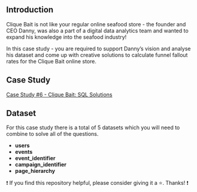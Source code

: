 ## Introduction
Clique Bait is not like your regular online seafood store - the founder and CEO Danny, was also a part of a digital data analytics team and wanted to expand his knowledge into the seafood industry!

In this case study - you are required to support Danny’s vision and analyse his dataset and come up with creative solutions to calculate funnel fallout rates for the Clique Bait online store.

## Case Study
[Case Study #6 - Clique Bait: SQL Solutions](./clique_bait_solutions.md)

## Dataset
For this case study there is a total of 5 datasets which you will need to combine to solve all of the questions.

- **users**
- **events**
- **event_identifier**
- **campaign_identifier**
- **page_hierarchy**

<!--
### Entity Relationship Diagram
![alt text](./images/ERD.png)
-->

:exclamation: If you find this repository helpful, please consider giving it a :star:. Thanks! :exclamation:

